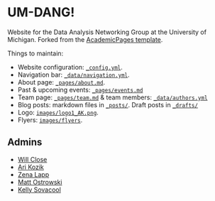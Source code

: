 # UM-DANG!

Website for the Data Analysis Networking Group at the University of Michigan.
Forked from the [AcademicPages template](https://github.com/academicpages/academicpages.github.io).

Things to maintain:
- Website configuration: [`_config.yml`](_config.yml).
- Navigation bar: [`_data/navigation.yml`](navigation.yml).
- About page: [`_pages/about.md`](_pages/about.md).
- Past & upcoming events: [`_pages/events.md`](_pages/events.md)
- Team page: [`_pages/team.md`](_pages/team.md) & team members: [`_data/authors.yml`](_data/authors.yml)
- Blog posts: markdown files in [`_posts/`](_posts/). Draft posts in [`_drafts/`](_drafts/)
- Logo: [`images/logo1_AK.png`](images/logo1_AK.png).
- Flyers: [`images/flyers`](images/flyers).

## Admins

* [Will Close](https://github.com/wclose)
* [Ari Kozik](https://github.com/aj-kozik)
* [Zena Lapp](https://github.com/zmml)
* [Matt Ostrowski](https://github.com/aweder9)
* [Kelly Sovacool](https://github.com/kelly-sovacool)
